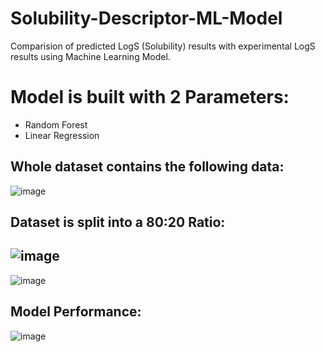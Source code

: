 # Solubility-Descriptor-ML-Model
Comparision of predicted LogS (Solubility) results with experimental LogS results using Machine Learning Model.

# Model is built with 2 Parameters:
- Random Forest
- Linear Regression

Whole dataset contains the following data: 
-
![image](https://github.com/user-attachments/assets/456a01df-576a-42e2-8e82-0a9906e4bfaa)

Dataset is split into a 80:20 Ratio:
-
![image](https://github.com/user-attachments/assets/4d47ab7e-b1ab-40a1-af3a-30083c17efb5)
-
![image](https://github.com/user-attachments/assets/6be1d032-6d18-4746-8f2f-3127bcc7448a)

Model Performance: 
-
![image](https://github.com/user-attachments/assets/6d0c64e8-e86c-4ec4-9076-1ee631b4ba40)



